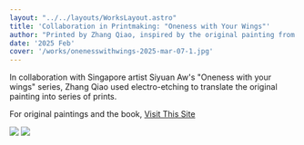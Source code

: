 ```yaml
---
layout: "../../layouts/WorksLayout.astro"
title: 'Collaboration in Printmaking: "Oneness with Your Wings"'
author: "Printed by Zhang Qiao, inspired by the original painting from Siyuan Aw"
date: '2025 Feb'
cover: '/works/onenesswithwings-2025-mar-07-1.jpg'
---
```


In collaboration with Singapore artist Siyuan Aw's "Oneness with your wings" series, Zhang Qiao used electro-etching to translate the original painting into series of prints.

For original paintings and the book, <a href="https://www.onenesswithwings.co/" target="_blank">Visit This Site</a>

<img src='/works/onenesswithwings-2025-mar-07-1.jpg' />

<img src='/works/onenesswithwings-2025-mar-07-2.jpg' />
